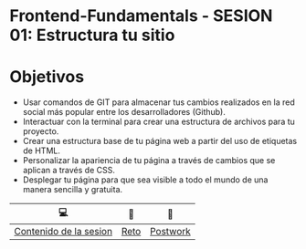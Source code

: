 # Frontend-Fundamentals - SESION 01: Estructura tu sitio

# Objetivos 

- Usar comandos de GIT para almacenar tus cambios realizados en la red social más popular entre los desarrolladores (Github).
- Interactuar con la terminal para crear una estructura de archivos para tu proyecto.
- Crear una estructura base de tu página web a partir del uso de etiquetas de HTML.
- Personalizar la apariencia de tu página a través de cambios que se aplican a través de CSS.
- Desplegar tu página para que sea visible a todo el mundo de una manera sencilla y gratuita.

| :computer: | :floppy_disk: | :crystal_ball: | 
| ------------- |------------- | ------------- |
| [Contenido de la sesion](https://github.com/mibarra24/Frontend-Fundamentals/blob/main/sesion-01/index.html) | [Reto](https://github.com/mibarra24/Frontend-Fundamentals/tree/main/sesion-01/Reto) | [Postwork]() |